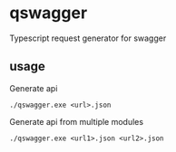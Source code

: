 # qswagger
Typescript request generator for swagger

## usage
Generate api
```
./qswagger.exe <url>.json
```

Generate api from multiple modules
```
./qswagger.exe <url1>.json <url2>.json
```
